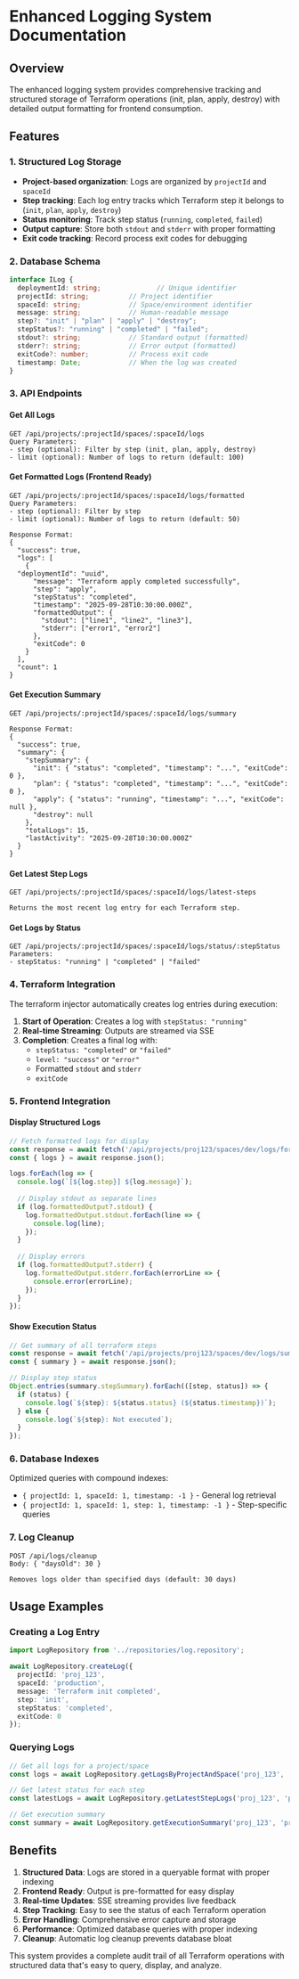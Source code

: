 # Enhanced Logging System Documentation

## Overview

The enhanced logging system provides comprehensive tracking and structured storage of Terraform operations (init, plan, apply, destroy) with detailed output formatting for frontend consumption.

## Features

### 1. **Structured Log Storage**
- **Project-based organization**: Logs are organized by `projectId` and `spaceId`
- **Step tracking**: Each log entry tracks which Terraform step it belongs to (`init`, `plan`, `apply`, `destroy`)
- **Status monitoring**: Track step status (`running`, `completed`, `failed`)
- **Output capture**: Store both `stdout` and `stderr` with proper formatting
- **Exit code tracking**: Record process exit codes for debugging

### 2. **Database Schema**

```typescript
interface ILog {
  deploymentId: string;              // Unique identifier
  projectId: string;          // Project identifier
  spaceId: string;            // Space/environment identifier
  message: string;            // Human-readable message
  step?: "init" | "plan" | "apply" | "destroy";
  stepStatus?: "running" | "completed" | "failed";
  stdout?: string;            // Standard output (formatted)
  stderr?: string;            // Error output (formatted)
  exitCode?: number;          // Process exit code
  timestamp: Date;            // When the log was created
}
```

### 3. **API Endpoints**

#### Get All Logs
```
GET /api/projects/:projectId/spaces/:spaceId/logs
Query Parameters:
- step (optional): Filter by step (init, plan, apply, destroy)
- limit (optional): Number of logs to return (default: 100)
```

#### Get Formatted Logs (Frontend Ready)
```
GET /api/projects/:projectId/spaces/:spaceId/logs/formatted
Query Parameters:
- step (optional): Filter by step
- limit (optional): Number of logs to return (default: 50)

Response Format:
{
  "success": true,
  "logs": [
    {
  "deploymentId": "uuid",
      "message": "Terraform apply completed successfully",
      "step": "apply",
      "stepStatus": "completed",
      "timestamp": "2025-09-28T10:30:00.000Z",
      "formattedOutput": {
        "stdout": ["line1", "line2", "line3"],
        "stderr": ["error1", "error2"]
      },
      "exitCode": 0
    }
  ],
  "count": 1
}
```

#### Get Execution Summary
```
GET /api/projects/:projectId/spaces/:spaceId/logs/summary

Response Format:
{
  "success": true,
  "summary": {
    "stepSummary": {
      "init": { "status": "completed", "timestamp": "...", "exitCode": 0 },
      "plan": { "status": "completed", "timestamp": "...", "exitCode": 0 },
      "apply": { "status": "running", "timestamp": "...", "exitCode": null },
      "destroy": null
    },
    "totalLogs": 15,
    "lastActivity": "2025-09-28T10:30:00.000Z"
  }
}
```

#### Get Latest Step Logs
```
GET /api/projects/:projectId/spaces/:spaceId/logs/latest-steps

Returns the most recent log entry for each Terraform step.
```

#### Get Logs by Status
```
GET /api/projects/:projectId/spaces/:spaceId/logs/status/:stepStatus
Parameters:
- stepStatus: "running" | "completed" | "failed"
```

### 4. **Terraform Integration**

The terraform injector automatically creates log entries during execution:

1. **Start of Operation**: Creates a log with `stepStatus: "running"`
2. **Real-time Streaming**: Outputs are streamed via SSE
3. **Completion**: Creates a final log with:
   - `stepStatus: "completed"` or `"failed"`
   - `level: "success"` or `"error"`
   - Formatted `stdout` and `stderr`
   - `exitCode`

### 5. **Frontend Integration**

#### Display Structured Logs
```typescript
// Fetch formatted logs for display
const response = await fetch('/api/projects/proj123/spaces/dev/logs/formatted');
const { logs } = await response.json();

logs.forEach(log => {
  console.log(`[${log.step}] ${log.message}`);
  
  // Display stdout as separate lines
  if (log.formattedOutput?.stdout) {
    log.formattedOutput.stdout.forEach(line => {
      console.log(line);
    });
  }
  
  // Display errors
  if (log.formattedOutput?.stderr) {
    log.formattedOutput.stderr.forEach(errorLine => {
      console.error(errorLine);
    });
  }
});
```

#### Show Execution Status
```typescript
// Get summary of all terraform steps
const response = await fetch('/api/projects/proj123/spaces/dev/logs/summary');
const { summary } = await response.json();

// Display step status
Object.entries(summary.stepSummary).forEach(([step, status]) => {
  if (status) {
    console.log(`${step}: ${status.status} (${status.timestamp})`);
  } else {
    console.log(`${step}: Not executed`);
  }
});
```

### 6. **Database Indexes**

Optimized queries with compound indexes:
- `{ projectId: 1, spaceId: 1, timestamp: -1 }` - General log retrieval
- `{ projectId: 1, spaceId: 1, step: 1, timestamp: -1 }` - Step-specific queries

### 7. **Log Cleanup**

```
POST /api/logs/cleanup
Body: { "daysOld": 30 }

Removes logs older than specified days (default: 30 days)
```

## Usage Examples

### Creating a Log Entry
```typescript
import LogRepository from '../repositories/log.repository';

await LogRepository.createLog({
  projectId: 'proj_123',
  spaceId: 'production',
  message: 'Terraform init completed',
  step: 'init',
  stepStatus: 'completed',
  exitCode: 0
});
```

### Querying Logs
```typescript
// Get all logs for a project/space
const logs = await LogRepository.getLogsByProjectAndSpace('proj_123', 'production');

// Get latest status for each step
const latestLogs = await LogRepository.getLatestStepLogs('proj_123', 'production');

// Get execution summary
const summary = await LogRepository.getExecutionSummary('proj_123', 'production');
```

## Benefits

1. **Structured Data**: Logs are stored in a queryable format with proper indexing
2. **Frontend Ready**: Output is pre-formatted for easy display
3. **Real-time Updates**: SSE streaming provides live feedback
4. **Step Tracking**: Easy to see the status of each Terraform operation
5. **Error Handling**: Comprehensive error capture and storage
6. **Performance**: Optimized database queries with proper indexing
7. **Cleanup**: Automatic log cleanup prevents database bloat

This system provides a complete audit trail of all Terraform operations with structured data that's easy to query, display, and analyze.